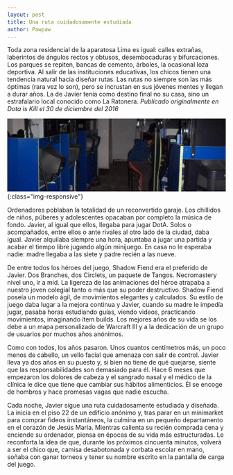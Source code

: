 ```yaml
---
layout: post
title: Una ruta cuidadosamente estudiada
author: Pawpaw
---
```


Toda zona residencial de la aparatosa Lima es igual: calles extrañas, laberintos de ángulos rectos y obtusos, desembocaduras y bifurcaciones. Los parques se repiten, bancas de cemento, árboles, la ocasional loza deportiva. Al salir de las instituciones educativas, los chicos tienen una tendencia natural hacia diseñar rutas. Las rutas no siempre son las más óptimas (rara vez lo son), pero se incrustan en sus jóvenes mentes y llegan a durar años. La de Javier tenía como destino final no su casa, sino un estrafalario local conocido como La Ratonera. _Publicado originalmente en Dota is Kill el 30 de diciembre del 2016_

![Una ruta cuidadosamente estudiada](/images/posts/ruta.jpg){:class="img-responsive"}

Ordenadores poblaban la totalidad de un reconvertido garaje. Los chillidos de niños, púberes y adolescentes opacaban por completo la música de fondo. Javier, al igual que ellos, llegaba para jugar DotA. Solos o acompañados, entre ellos o ante rivales al otro lado de la ciudad, daba igual. Javier alquilaba siempre una hora, apuntaba a jugar una partida y acabar el tiempo libre jugando algún minijuego. En casa no le esperaba nadie: madre llegaba a las siete y padre recién a las nueve.

De entre todos los héroes del juego, Shadow Fiend era el preferido de Javier. Dos Branches, dos Circlets, un paquete de Tangos. Necromastery nivel uno, ir a mid. La ligereza de las animaciones del héroe atrapaba a nuestro joven colegial tanto o más que su poder destructivo. Shadow Fiend poseía un modelo ágil, de movimientos elegantes y calculados. Su estilo de juego daba lugar a la mejora continua y Javier, cuando su madre le impedía jugar, pasaba horas estudiando guías, viendo videos, practicando movimientos, imaginando ítem builds. Los mejores años de su vida se los debe a un mapa personalizado de Warcraft III y a la dedicación de un grupo de usuarios por muchos años anónimos.

Como con todos, los años pasaron. Unos cuantos centímetros más, un poco menos de cabello, un vello facial que amenaza con salir de control. Javier lleva ya dos años en su puesto y, si bien no tiene de qué quejarse, siente que las responsabilidades son demasiado para él. Hace 6 meses que empezaron los dolores de cabeza y el sangrado nasal y el médico de la clínica le dice que tiene que cambiar sus hábitos alimenticios. Él se encoge de hombros y hace promesas vagas que nadie escucha.

Cada noche, Javier sigue una ruta cuidadosamente estudiada y diseñada. La inicia en el piso 22 de un edificio anónimo y, tras parar en un minimarket para comprar fideos instantáneos, la culmina en un pequeño departamento en el corazón de Jesús María. Mientras calienta su recién comprada cena y enciende su ordenador, piensa en épocas de su vida más estructuradas. Le reconforta la idea de que, durante los próximos cincuenta minutos, volverá a ser el chico que, camisa desabotonada y corbata escolar en mano, soñaba con ganar torneos y tener su nombre escrito en la pantalla de carga del juego.